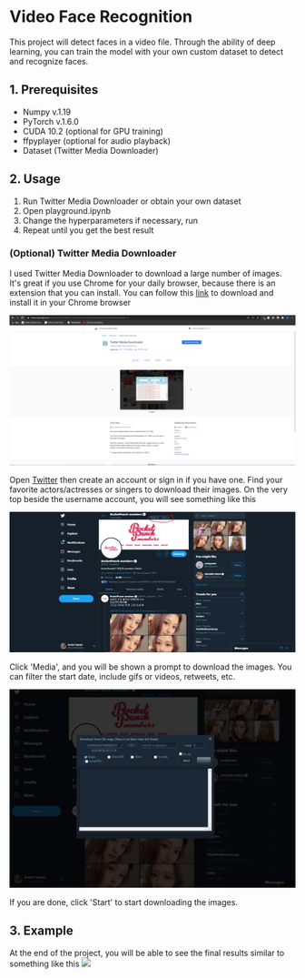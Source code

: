 # Video Face Recognition
This project will detect faces in a video file. Through the ability of deep learning, you can train the model with your own custom dataset to detect and recognize faces.

## 1. Prerequisites
<ul>
    <li> Numpy v.1.19
    <li> PyTorch v.1.6.0
    <li> CUDA 10.2 (optional for GPU training)
    <li> ffpyplayer (optional for audio playback)
    <li> Dataset (Twitter Media Downloader)
</ul>

## 2. Usage
<ol>
    <li> Run Twitter Media Downloader or obtain your own dataset
    <li> Open playground.ipynb
    <li> Change the hyperparameters if necessary, run
    <li> Repeat until you get the best result
</ol>

### (Optional) Twitter Media Downloader
I used Twitter Media Downloader to download a large number of images. It's great if you use Chrome for your daily browser, because there is an extension that you can install. You can follow this [link](https://chrome.google.com/webstore/detail/twitter-media-downloader/cblpjenafgeohmnjknfhpdbdljfkndig?hl=en) to download and install it in your Chrome browser

<container>
    <img src='./assets/twitter_media_downloader.PNG'>
</container>

Open [Twitter](twitter.com) then create an account or sign in if you have one. Find your favorite actors/actresses or singers to download their images. On the very top beside the username account, you will see something like this

<container>
    <img src='./assets/rcpc_twitter.PNG'>
</container>

Click 'Media', and you will be shown a prompt to download the images. You can filter the start date, include gifs or videos, retweets, etc.

<container>
    <img src='./assets/twitter_media_prompt.PNG'>
</container>

If you are done, click 'Start' to start downloading the images.

## 3. Example
At the end of the project, you will be able to see the final results similar to something like this
<container>
    <img src='./assets/face_recognition_demo.gif'>
</container>
